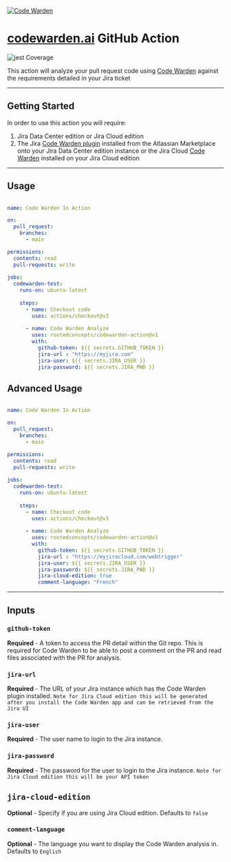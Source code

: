 [![Code Warden](./images/logo.png)](https://codewarden.ai)


# [codewarden.ai](https://codewarden.ai) GitHub Action

![jest Coverage](https://img.shields.io/badge/Jest%20Coverage-98-green.svg)

This action will analyze your pull request code using [Code Warden](https://codewarden.ai) against the requirements detailed in your Jira ticket

---
## Getting Started

In order to use this action you will require:

1. Jira Data Center edition or Jira Cloud edition
2. The Jira [Code Warden plugin](https://marketplace.atlassian.com/apps/1231947/code-warden) installed from the Atlassian Marketplace onto your Jira Data Center edition instance or the Jira Cloud [Code Warden](https://marketplace.atlassian.com/apps/1232817/code-warden-for-jira-cloud?tab=overview&hosting=cloud) installed on your Jira Cloud edition

---
## Usage

```yaml

name: Code Warden In Action

on:
  pull_request:
    branches:
      - main

permissions:
  contents: read
  pull-requests: write
 
jobs:
  codewarden-test:
    runs-on: ubuntu-latest
   
    steps:
      - name: Checkout code
        uses: actions/checkout@v3
      
      - name: Code Warden Analyze
        uses: rootedconcepts/codewarden-action@v1
        with:
          github-token: ${{ secrets.GITHUB_TOKEN }}
          jira-url : "https://myjira.com"
          jira-user: ${{ secrets.JIRA_USER }}
          jira-password: ${{ secrets.JIRA_PWD }}
```
## Advanced Usage

```yaml

name: Code Warden In Action

on:
  pull_request:
    branches:
      - main

permissions:
  contents: read
  pull-requests: write
 
jobs:
  codewarden-test:
    runs-on: ubuntu-latest
   
    steps:
      - name: Checkout code
        uses: actions/checkout@v3
      
      - name: Code Warden Analyze
        uses: rootedconcepts/codewarden-action@v1
        with:
          github-token: ${{ secrets.GITHUB_TOKEN }}
          jira-url : "https://myjiracloud.com/webtrigger"
          jira-user: ${{ secrets.JIRA_USER }}
          jira-password: ${{ secrets.JIRA_PWD }}
          jira-cloud-edition: true
          comment-language: "French"
```
---
## Inputs   

### `github-token`

**Required** - A token to access the PR detail within the Git repo. This is required for Code Warden to be able to post a comment on the PR and read files associated with the PR for analysis.

### `jira-url`

**Required** - The URL of your Jira instance which has the Code Warden plugin installed. `Note for Jira Cloud edition this will be generated after you install the Code Warden app and can be retrieved from the Jira UI `

### `jira-user`

**Required** - The user name to login to the Jira instance.

### `jira-password`

**Required** - The password for the user to login to the Jira instance. `Note for Jira Cloud edition this will be your API token `

## `jira-cloud-edition`

**Optional** - Specify if you are using Jira Cloud edition. Defaults to `false`

### `comment-language`

**Optional** - The language you want to display the Code Warden analysis in. Defaults  to `English`
